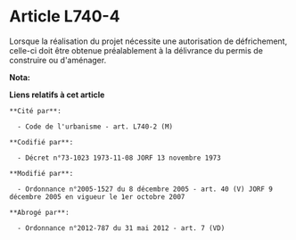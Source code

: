 # Article L740-4

Lorsque la réalisation du projet nécessite une autorisation de défrichement, celle-ci doit être obtenue préalablement à la
délivrance du permis de construire ou d'aménager.

**Nota:**



**Liens relatifs à cet article**

	**Cité par**:

	  - Code de l'urbanisme - art. L740-2 (M)

	**Codifié par**:

	  - Décret n°73-1023 1973-11-08 JORF 13 novembre 1973

	**Modifié par**:

	  - Ordonnance n°2005-1527 du 8 décembre 2005 - art. 40 (V) JORF 9 décembre 2005 en vigueur le 1er octobre 2007

	**Abrogé par**:

	  - Ordonnance n°2012-787 du 31 mai 2012 - art. 7 (VD)
